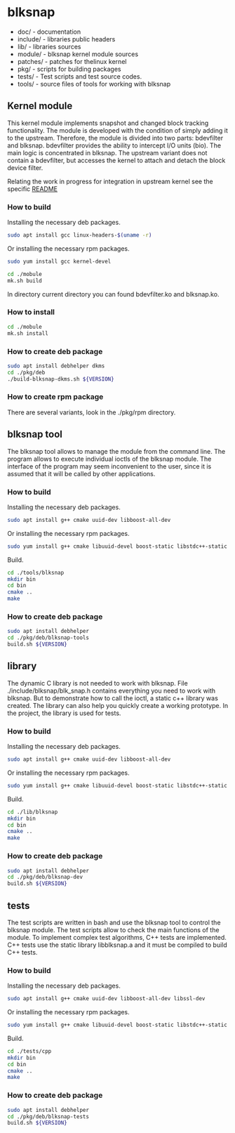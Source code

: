 # blksnap

* doc/ - documentation
* include/ - libraries public headers
* lib/ - libraries sources
* module/ - blksnap kernel module sources
* patches/ - patches for thelinux kernel
* pkg/ - scripts for building packages
* tests/ - Test scripts and test source codes.
* tools/ - source files of tools for working with blksnap

## Kernel module
This kernel module implements snapshot and changed block tracking functionality.
The module is developed with the condition of simply adding it to the upstream.
Therefore, the module is divided into two parts: bdevfilter and blksnap.
bdevfilter provides the ability to intercept I/O units (bio). The main logic
is concentrated in blksnap. The upstream variant does not contain a bdevfilter,
but accesses the kernel to attach and detach the block device filter.

Relating the work in progress for integration in upstream kernel see the specific [README](https://github.com/veeam/blksnap/blob/master/doc/README-upstream-kernel.md)

### How to build
Installing the necessary deb packages.
``` bash
sudo apt install gcc linux-headers-$(uname -r)
```
Or installing the necessary rpm packages.
``` bash
sudo yum install gcc kernel-devel
```
``` bash
cd ./mobule
mk.sh build
```
In directory current directory you can found bdevfilter.ko and blksnap.ko.

### How to install
``` bash
cd ./mobule
mk.sh install
```
### How to create deb package
``` bash
sudo apt install debhelper dkms
cd ./pkg/deb
./build-blksnap-dkms.sh ${VERSION}
```
### How to create rpm package
There are several variants, look in the ./pkg/rpm directory.

## blksnap tool
The blksnap tool allows to manage the module from the command line.
The program allows to execute individual ioctls of the blksnap module.
The interface of the program may seem inconvenient to the user,
since it is assumed that it will be called by other applications.
### How to build
Installing the necessary deb packages.
``` bash
sudo apt install g++ cmake uuid-dev libboost-all-dev
```
Or installing the necessary rpm packages.
``` bash
sudo yum install g++ cmake libuuid-devel boost-static libstdc++-static
```
Build.
``` bash
cd ./tools/blksnap
mkdir bin
cd bin
cmake ..
make
```

### How to create deb package
``` bash
sudo apt install debhelper
cd ./pkg/deb/blksnap-tools
build.sh ${VERSION}
```

## library
The dynamic C library is not needed to work with blksnap. File
./include/blksnap/blk_snap.h contains everything you need to work with blksnap.
But to demonstrate how to call the ioctl, a static c++ library was created.
The library can also help you quickly create a working prototype.
In the project, the library is used for tests.
### How to build
Installing the necessary deb packages.
``` bash
sudo apt install g++ cmake uuid-dev libboost-all-dev
```
Or installing the necessary rpm packages.
``` bash
sudo yum install g++ cmake libuuid-devel boost-static libstdc++-static
```
Build.
``` bash
cd ./lib/blksnap
mkdir bin
cd bin
cmake ..
make
```
### How to create deb package
``` bash
sudo apt install debhelper
cd ./pkg/deb/blksnap-dev
build.sh ${VERSION}
```

## tests
The test scripts are written in bash and use the blksnap tool to control
the blksnap module. The test scripts allow to check the main functions of
the module. To implement complex test algorithms, С++ tests are implemented.
C++ tests use the static library libblksnap.a and it must be compiled to
build С++ tests.
### How to build
Installing the necessary deb packages.
``` bash
sudo apt install g++ cmake uuid-dev libboost-all-dev libssl-dev
```
Or installing the necessary rpm packages.
``` bash
sudo yum install g++ cmake libuuid-devel boost-static libstdc++-static openssl-static
```
Build.
``` bash
cd ./tests/cpp
mkdir bin
cd bin
cmake ..
make
```
### How to create deb package
``` bash
sudo apt install debhelper
cd ./pkg/deb/blksnap-tests
build.sh ${VERSION}
```
